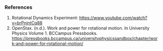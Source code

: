 ### References
1.	Rotational Dynamics Experiment: https://www.youtube.com/watch?v=brPnjntCq88
2.	OpenStax. (n.d.). Work and power for rotational motion. In University Physics Volume 1. BCCampus Pressbooks. https://pressbooks.bccampus.ca/universityphysicssandbox/chapter/work-and-power-for-rotational-motion/
